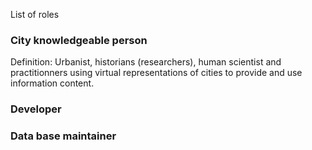 List of roles

### City knowledgeable person 
Definition: Urbanist, historians (researchers), human scientist and practitionners using virtual representations of cities to provide and use information content.

### Developer

### Data base maintainer
